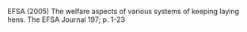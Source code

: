 EFSA (2005) The welfare aspects of various systems of keeping laying hens. The EFSA Journal 197; p. 1-23
